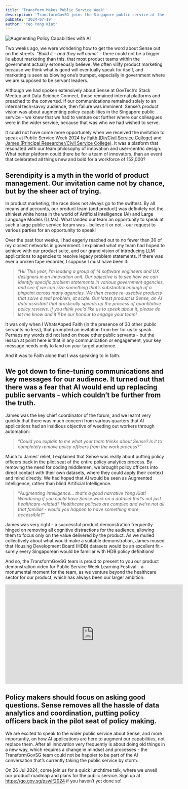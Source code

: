 ```yaml
---
title: 'Transform Makes Public Service Week!'
description: 'TransformGovSG joins the Singapore public service at the Public Service Week Learning Festival on 26 Jul 2024! Themed “Innovate, Grow, Care - Make a Difference for Tomorrow”, we celebrate the spirit of seizing new opportunities for our fellow public servants.'
pubDate: '2024-07-19'
author: 'Yeo Yong Kiat'
---
```

![Augmenting Policy Capabilities with AI](https://rogueteacher.me/images/transformgovsg/pswlf2024.jpg)

Two weeks ago, we were wondering how to get the word about Sense out on the streets. “_Build it - and they will come_” - there could not be a bigger lie about marketing than this, that most product teams within the government actually erroneously believe. We often vilify product marketing because we think what is good will eventually speak for itself, and marketing is seen as blowing one’s trumpet, especially in government where we are supposed to be servant leaders.

Although we had spoken extensively about Sense at GovTech’s Stack Meetup and Data Science Connect, those remained internal platforms and preached to the converted. If our communications remained solely to an internal tech-savvy audience, then failure was imminent. Sense’s product vision was about augmenting policy capabilities in the Singapore public service - we knew that we had to venture out further where our colleagues were in the wider service, because that was who we had wished to serve.

It could not have come more opportunely when we received the invitation to speak at Public Service Week 2024 by [Faith (Dir/Civil Service College)](https://www.linkedin.com/in/faithperh/) and [James (Principal Researcher/Civil Service College)](https://www.linkedin.com/in/james-low-a64447141/). It was a platform that resonated with our team philosophy of innovation and user-centric design. What better platform could there be for a team of innovators, than an event that celebrated all things new and bold for a workforce of 152,000?

## Serendipity is a myth in the world of product management. Our invitation came not by chance, but by the sheer act of trying.

In product marketing, the race does not always go to the swiftest. By all means and accounts, our product team (and product) was definitely not the shiniest white horse in the world of Artificial Intelligence (AI) and Large Language Models (LLMs). What landed our team an opportunity to speak at such a large public service forum was - believe it or not - our request to various parties for an opportunity to speak!

Over the past four weeks, I had eagerly reached out to no fewer than 30 of my closest networks in government. I explained what my team had hoped to achieve with our product suite, and our grand vision of introducing LLM applications to agencies to resolve legacy problem statements. If there was ever a broken tape recorder, I suppose I must have been it:

> “_Hi! This year, I’m leading a group of 14 software engineers and UX designers in an innovation unit. Our objective is to see how we can identify specific problem statements in various government agencies, and see if we can size something that’s substantial enough of a pinpoint across many agencies. We then create re-useable products that solve a real problem, at scale. Our latest product is Sense, an AI data assistant that drastically speeds up the process of quantitative policy reviews. If you think you’d like us to speak about it, please do let me know and it’ll be our honour to engage your team!_

It was only when I WhatsApped Faith (in the presence of 30 other public servants no less), that prompted an invitation from her for us to speak. Perhaps my words did not land on those other public servants - but the lesson at point here is that in any communication or engagement, your key message needs only to land on your target audience.

And it was to Faith alone that I was speaking to in faith.

## We got down to fine-tuning communications and key messages for our audience. It turned out that there was a fear that AI would end up replacing public servants - which couldn’t be further from the truth.

James was the key chief coordinator of the forum, and we learnt very quickly that there was much concern from various quarters that AI applications had an insidious objective of weeding out workers through automation:

> “_Could you explain to me what your team thinks about Sense? Is it to completely remove policy officers from the work process?_”

Much to James’ relief, I explained that Sense was really about putting policy officers back in the pilot seat of the entire policy analytics process. By removing the need for coding middlemen, we brought policy officers into direct contact with their own datasets, where they could apply their context and mind directly. We had hoped that AI would be seen as Augmented Intelligence, rather than blind Artificial Intelligence.

> “_Augmenting intelligence… that’s a good narrative Yong Kiat! Wondering if you could have Sense work on a dataset that’s not just healthcare-related? Healthcare policies are complex and we’re not all that familiar - would you happen to have something more accessible?_”

James was very right - a successful product demonstration frequently hinged on removing all cognitive distractions for the audience, allowing them to focus only on the value delivered by the product. As we mulled collectively about what would make a suitable demonstration, James mused that Housing Development Board (HDB) datasets would be an excellent fit - surely every Singaporean would be familiar with HDB policy definitions!

And so, the TransformGovSG team is proud to present to you our product demonstration video for Public Service Week Learning Festival - a monumental moment for the team, as we venture beyond the healthcare sector for our product, which has always been our larger ambition:

<iframe width="560" height="315" src="https://www.youtube.com/embed/hy9Zp94_W1w?si=fBFg2JbxXmnHUlVG" title="YouTube video player" frameborder="0" allow="accelerometer; autoplay; clipboard-write; encrypted-media; gyroscope; picture-in-picture; web-share" referrerpolicy="strict-origin-when-cross-origin" allowfullscreen></iframe>

## Policy makers should focus on asking good questions. Sense removes all the hassle of data analytics and coordination, putting policy officers back in the pilot seat of policy making.

We are excited to speak to the wider public service about Sense, and more importantly, on how AI applications are here to augment our capabilities, not replace them. After all innovation very frequently is about doing old things in a new way, which requires a change in mindset and processes - the TransformGovSG team could not be happier to be part of the AI conversation that’s currently taking the public service by storm.

On 26 Jul 2024, come join us for a quick lunchtime talk, where we unveil our product roadmap and plans for the public service. Sign up at https://go.gov.sg/pswlf2024 if you haven’t yet done so!
